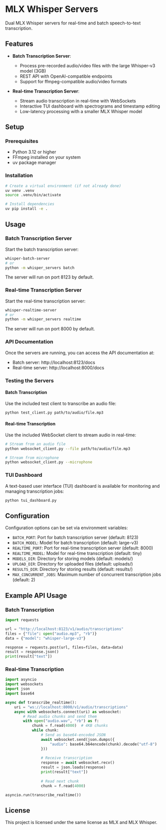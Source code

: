 # MLX Whisper Servers

Dual MLX Whisper servers for real-time and batch speech-to-text transcription.

## Features

- **Batch Transcription Server**:
  - Process pre-recorded audio/video files with the large Whisper-v3 model (3GB)
  - REST API with OpenAI-compatible endpoints
  - Support for ffmpeg-compatible audio/video formats

- **Real-time Transcription Server**:
  - Stream audio transcription in real-time with WebSockets
  - Interactive TUI dashboard with spectrograms and timestamp editing
  - Low-latency processing with a smaller MLX Whisper model

## Setup

### Prerequisites

- Python 3.12 or higher
- FFmpeg installed on your system
- uv package manager

### Installation

```bash
# Create a virtual environment (if not already done)
uv venv .venv
source .venv/bin/activate

# Install dependencies
uv pip install -e .
```

## Usage

### Batch Transcription Server

Start the batch transcription server:

```bash
whisper-batch-server
# or
python -m whisper_servers batch
```

The server will run on port 8123 by default.

### Real-time Transcription Server

Start the real-time transcription server:

```bash
whisper-realtime-server
# or
python -m whisper_servers realtime
```

The server will run on port 8000 by default.

### API Documentation

Once the servers are running, you can access the API documentation at:

- Batch server: http://localhost:8123/docs
- Real-time server: http://localhost:8000/docs

### Testing the Servers

#### Batch Transcription

Use the included test client to transcribe an audio file:

```bash
python test_client.py path/to/audio/file.mp3
```

#### Real-time Transcription

Use the included WebSocket client to stream audio in real-time:

```bash
# Stream from an audio file
python websocket_client.py --file path/to/audio/file.mp3

# Stream from microphone
python websocket_client.py --microphone
```

### TUI Dashboard

A text-based user interface (TUI) dashboard is available for monitoring and managing transcription jobs:

```bash
python tui_dashboard.py
```

## Configuration

Configuration options can be set via environment variables:

- `BATCH_PORT`: Port for batch transcription server (default: 8123)
- `BATCH_MODEL`: Model for batch transcription (default: large-v3)
- `REALTIME_PORT`: Port for real-time transcription server (default: 8000)
- `REALTIME_MODEL`: Model for real-time transcription (default: tiny)
- `MODELS_DIR`: Directory for storing models (default: models/)
- `UPLOAD_DIR`: Directory for uploaded files (default: uploads/)
- `RESULTS_DIR`: Directory for storing results (default: results/)
- `MAX_CONCURRENT_JOBS`: Maximum number of concurrent transcription jobs (default: 2)

## Example API Usage

### Batch Transcription

```python
import requests

url = "http://localhost:8123/v1/audio/transcriptions"
files = {"file": open("audio.mp3", "rb")}
data = {"model": "whisper-large-v3"}

response = requests.post(url, files=files, data=data)
result = response.json()
print(result["text"])
```

### Real-time Transcription

```python
import asyncio
import websockets
import json
import base64

async def transcribe_realtime():
    uri = "ws://localhost:8000/v1/audio/transcriptions"
    async with websockets.connect(uri) as websocket:
        # Read audio chunks and send them
        with open("audio.wav", "rb") as f:
            chunk = f.read(4000)  # 4KB chunks
            while chunk:
                # Send as base64-encoded JSON
                await websocket.send(json.dumps({
                    "audio": base64.b64encode(chunk).decode("utf-8")
                }))
                
                # Receive transcription
                response = await websocket.recv()
                result = json.loads(response)
                print(result["text"])
                
                # Read next chunk
                chunk = f.read(4000)

asyncio.run(transcribe_realtime())
```

## License

This project is licensed under the same license as MLX and MLX Whisper.
